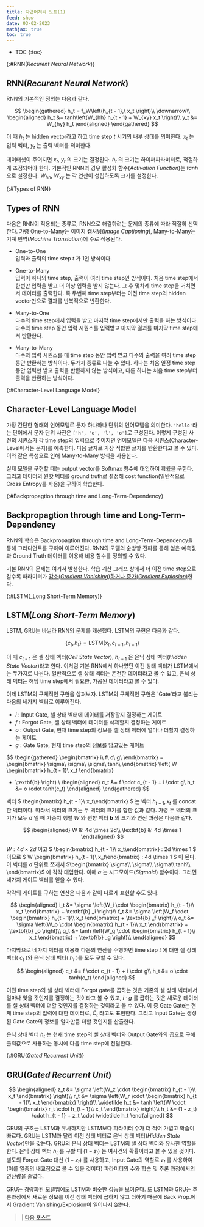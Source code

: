 ```yaml
---
title: 자연어처리 노트(1)
feed: show
date: 03-02-2023
mathjax: true
toc: true
---
```


* TOC
{:toc}

{:#RNN(_Recurent Neural Network_)}
## RNN(_Recurent Neural Network_)

RNN의 기본적인 정의는 다음과 같다.

$$
\begin{gathered}
h_t = f_W\left(h_{t - 1},\ x_t \right)\\
\downarrow\\
\begin{aligned}
h_t &= tanh\left(W_{hh} h_{t - 1} + W_{xy} x_t \right)\\
y_t &= W_{hy} h_t
\end{aligned}
\end{gathered}
$$

이 때 $h_t$ 는 hidden vector라고 하고 time step $t$ 시기의 내부 상태를 의미한다. $x_t$ 는 입력 벡터, $y_t$ 는 출력 벡터를 의미한다.

데이터셋이 주어지면 $x_t,\ y_t$ 의 크기는 결정된다.  $h_t$ 의 크기는 하이퍼파라미터로, 적절하게 조정되어야 한다. 기본적인 RNN의 경우 활성화 함수(_Activation Function_)는 $tanh$ 으로 설정한다. $W_{hh},\ W_{xy}$ 는 각 연산이 성립하도록 크기를 설정한다.

{:#Types of RNN}
## Types of RNN
다음은 RNN이 적용되는 종류로, RNN으로 해결하려는 문제의 종류에 따라 적절히 선택한다. 가령 One-to-Many는 이미지 캡셔닝(_Image Captioning_), Many-to-Many는 기계 번역(_Machine Translation_)에 주로 적용된다.

- One-to-One \
    입력과 출력의 time step $t$ 가 1인 방식이다.

- One-to-Many \
    입력이 하나의 time step, 출력이 여러 time step인 방식이다. 처음 time step에서 한번만 입력을 받고 더 이상 입력을 받지 않는다. 그 후 몇차례 time step을 거치면서 데이터를 출력한다. 즉 두번째 time step부터는 이전 time step의 hidden vector만으로 결과를 반복적으로 반환한다.

- Many-to-One \
    다수의 time step에서 입력을 받고 마지막 time step에서만 출력을 하는 방식이다. 다수의 time step 동안 입력 시퀀스를 입력받고 마지막 결과를 마지막 time step에서 반환한다.

- Many-to-Many \
    다수의 입력 시퀀스를 매 time step 동안 입력 받고 다수의 출력을 여러 time step동안 반환하는 방식이다. 두가지 종류로 나눌 수 있다. 하나는 처음 일정 time step동안 입력만 받고 출력을 반환하지 않는 방식이고, 다른 하나는 처음 time step부터 출력을 반환하는 방식이다.

{:#Character-Level Language Model}
## Character-Level Language Model
가장 간단한 형태의 언어모델로 문자 하나하나 단위의 언어모델을 의미한다. `'hello'`라는 단어에서 문자 단위 사전은 `['h', 'e', 'l', 'o']`로 구성된다. 이렇게 구성된 사전의 시퀀스가 각 time step의 입력으로 주어지면 언어모델은 다음 시퀀스(Character-Level에서는 문자)를 예측한다. 다음 글자로 가장 적합한 글자를 반환한다고 볼 수 있다. 이와 같은 특성으로 인해 Many-to-Many 방식을 사용한다.

실제 모델을 구현할 때는 output vector를 Softmax 함수에 대입하여 확률을 구한다. 그리고 데이터의 원핫 벡터를 ground truth로 설정해 cost function(일반적으로 Cross Entropy를 사용)을 구하여 학습한다.

{:#Backpropagtion through time and Long-Term-Dependency}
## Backpropagtion through time and Long-Term-Dependency
RNN의 학습은 Backpropagtion through time and Long-Term-Dependency을 통해 그라디언트를 구하여 이루어진다. RNN의 모델의 순방향 전파를 통해 얻은 예측값과 Ground Truth 데이터를 이용해 비용 함수를 정의할 수 있다. 

기본 RNN의 문제는 여기서 발생한다. 학습 계산 그래프 상에서 더 이전 time step으로 갈수록 파라미터가 [감소(_Gradient Vanishing_)하거나 증가(_Gradient Explosion_)](./step2-3)한다.

{:#LSTM(_Long Short-Term Memory)}
## LSTM(_Long Short-Term Memory_)
LSTM, GRU는 바닐라 RNN의 문제를 개선했다. LSTM의 구현은 다음과 같다.

$$
\{c_t, h_t\} = \text{LSTM}\left(x_t, c_{t - 1}, h_{t - 1} \right)
$$

이 때 $c_{t - 1}$ 은 셀 상태 벡터(_Cell State Vector_), $h_{t - 1}$ 은 은닉 상태 벡터(_Hidden State Vector_)라고 한다. 이처럼 기본 RNN에서 하나였던 이전 상태 벡터가 LSTM에서는 두가지로 나뉜다. 일반적으로 셀 상태 벡터는 온전한 데이터라고 볼 수 있고, 은닉 상태 벡터는 해당 time step에서 필요한, 가공된 데이터라고 볼 수 있다.

이제 LSTM의 구체적인 구현을 살펴보자. LSTM의 구체적인 구현은 'Gate'라고 불리는 다음의 네가지 벡터로 이루어진다.

- $i$ : Input Gate, 셀 상태 벡터에 데이터를 저장할지 결정하는 게이트
- $f$ : Forgot Gate, 셀 상태 벡터에 데이터를 삭제할지 결정하는 게이트
- $o$ : Output Gate, 현재 time step의 정보를 셀 상태 벡터에 얼마나 더할지 결정하는 게이트
- $g$ : Gate Gate, 현재 time step의 정보를 담고있는 게이트

$$
\begin{gathered}
\begin{bmatrix}
i\\
f\\
o\\
g\\
\end{bmatrix} = 
\begin{bmatrix}
\sigma\\
\sigma\\
\sigma\\
tanh\\
\end{bmatrix}
\left(
W
\begin{bmatrix}
h_{t - 1}\\
x_t
\end{bmatrix}
+ \textbf{b}
\right)
\\
\begin{aligned}
c_t &= f \cdot c_{t - 1} + i \cdot g\\
h_t &= o \cdot tanh(c_t)
\end{aligned}
\end{gathered}
$$

벡터 $
\begin{bmatrix}
h_{t - 1}\\
x_t\end{bmatrix}
$ 는 벡터 $h_{t - 1}, x_t$ 를 concat한 벡터이다. 따라서 벡터의 크기는 두 벡터의 크기를 합한 값과 같다. 가령 두 벡터의 크기가 모두 $d$ 일 때 가중치 행렬 $W$ 와 편향 벡터 $\textbf{b}$ 의 크기와 연산 과정은 다음과 같다.

$$
\begin{aligned}
W &: 4d \times 2d\\
\textbf{b} &: 4d \times 1
\end{aligned}
$$

$W: 4d \times 2d$ 이고 $
\begin{bmatrix}
h_{t - 1}\\
x_t\end{bmatrix} : 2d \times 1
$ 이므로 $
W \begin{bmatrix}
h_{t - 1}\\
x_t\end{bmatrix} : 4d \times 1
$ 이 된다. 이 벡터를 $d$ 단위로 쪼개서 $\begin{bmatrix}
\sigma\\
\sigma\\
\sigma\\
tanh\\
\end{bmatrix}$ 에 각각 대입한다. 이때 $\sigma$ 는 시그모이드(_Sigmoid_) 함수이다. 그러면 네가지 게이트 벡터를 얻을 수 있다. 

각각의 게이트를 구하는 연산은 다음과 같이 다르게 표현할 수도 있다.

$$
\begin{aligned}
i_t &= \sigma \left(W_i \cdot \begin{bmatrix} h_{t - 1}\\ x_t \end{bmatrix} + \textbf{b} _i \right)\\
f_t &= \sigma \left(W_f \cdot \begin{bmatrix} h_{t - 1}\\ x_t \end{bmatrix} + \textbf{b} _f \right)\\
o_t &= \sigma \left(W_o \cdot \begin{bmatrix} h_{t - 1}\\ x_t \end{bmatrix} + \textbf{b} _o \right)\\
g_t &= tanh \left(W_g \cdot \begin{bmatrix} h_{t - 1}\\ x_t \end{bmatrix} + \textbf{b} _g \right)\\
\end{aligned}
$$

마지막으로 네가지 벡터를 이용해 다음의 연산을 수행하면 time step $t$ 에 대한 셀 상태 벡터( $c_t$ )와 은닉 상태 벡터( $h_t$ )를 모두 구할 수 있다.

$$
\begin{aligned}
c_t &= f \cdot c_{t - 1} + i \cdot g\\
h_t &= o \cdot tanh(c_t)
\end{aligned}
$$

이전 time step의 셀 상태 벡터에 Forgot gate를 곱하는 것은 기존의 셀 상태 벡터에서 얼마나 잊을 것인지를 결정하는 것이라고 볼 수 있고, $i \cdot g$ 를 곱하는 것은 새로운 데이터를 셀 상태 벡터에 더할 것인지를 결정하는 것이라고 볼 수 있다. 이 중 Gate Gate는 현재 time step의 입력에 대한 데이터로, $\widetilde C_t$ 라고도 표현한다. 그리고 Input Gate는 생성된 Gate Gate의 정보를 얼마만큼 더할 것인지를 산출한다.

은닉 상태 벡터 $h_t$ 는 현재 time step의 셀 상태 벡터와 Output Gate와의 곱으로 구해 출력값으로 사용하는 동시에 다음 time step에 전달한다.

{:#GRU(_Gated Recurrent Unit_)}
## GRU(_Gated Recurrent Unit_)

$$
\begin{aligned}
z_t &= \sigma \left(W_z \cdot \begin{bmatrix} h_{t - 1}\\ x_t \end{bmatrix} \right)\\
r_t &= \sigma \left(W_r \cdot \begin{bmatrix} h_{t - 1}\\ x_t \end{bmatrix} \right)\\
\widetilde h_t &= tanh \left(W \cdot \begin{bmatrix} r_t \cdot h_{t - 1}\\ x_t \end{bmatrix} \right)\\
h_t &= (1 - z_t) \cdot h_{t - 1} + z_t \cdot \widetilde h_t
\end{aligned}
$$

GRU의 구조는 LSTM과 유사하지만 LSTM보다 파라미터 수가 더 적어 가볍고 학습이 빠르다. GRU는 LSTM과 달리 이전 상태 벡터로 은닉 상태 벡터(_Hidden State Vector_)만을 갖는다. GRU의 은닉 상태 벡터는 LSTM의 셀 상태 벡터와 유사한 역할을 한다. 은닉 상태 벡터 $h_t$ 를 구할 때 $(1 - z_t)$ 는 여사건의 확률이라고 볼 수 있을 것이다. 별도의 Forgot Gate 대신 $(1 - z_t)$ 를 사용하고, Input Gate의 역할로 $z_t$ 를 사용하여(이를 일종의 내교점으로 볼 수 있을 것이다) 파라미터의 수와 학습 및 추론 과정에서의 연산량을 줄였다.

GRU는 경량화된 모델임에도 LSTM과 비슷한 성능을 보여준다. 또 LSTM과 GRU는 추론과정에서 새로운 정보를 이전 상태 벡터에 곱하지 않고 더하기 때문에 Back Prop.에서 Gradient Vanishing/Explosion이 일어나지 않는다.

> | [다음 포스트](./nlp2)